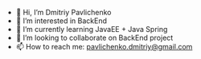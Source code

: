 - 👋 Hi, I’m Dmitriy Pavlichenko
- 👀 I’m interested in BackEnd
- 🌱 I’m currently learning JavaEE + Java Spring
- 💞️ I’m looking to collaborate on BackEnd project
- 📫 How to reach me: pavlichenko.dmitriy@gmail.com

<!---
DmitriyPavlichenko/DmitriyPavlichenko is a ✨ special ✨ repository because its `README.md` (this file) appears on your GitHub profile.
You can click the Preview link to take a look at your changes.
--->

